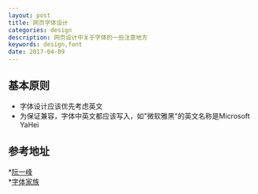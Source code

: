 ```yaml
---
layout: post
title: 网页字体设计
categories: design
description: 网页设计中关于字体的一些注意地方
keywords: design,font
date: 2017-04-09
---
```


## 基本原则
* 字体设计应该优先考虑英文
* 为保证兼容，字体中英文都应该写入，如"微软雅黑"的英文名称是Microsoft YaHei

## 参考地址
*[阮一峰]( http://www.ruanyifeng.com/blog/2014/07/chinese_fonts.html)  
*[字体家族](https://blog.coding.net/blog/Web-Fonts)